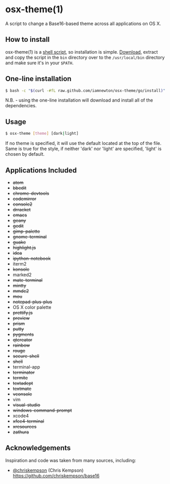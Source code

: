 # osx-theme(1)

A script to change a Base16-based theme across all applications on OS X.

## How to install

osx-theme(1) is a [shell script][bin], so installation is simple.  [Download][download], extract and copy the script in the `bin` directory over to the `/usr/local/bin` directory and make sure it's in your `$PATH`.

## One-line installation

```bash
$ bash -c "$(curl -#fL raw.github.com/iamnewton/osx-theme/go/install)"
```

N.B. - using the one-line installation will download and install all of the dependencies.

## Usage

```bash
$ osx-theme [theme] [dark|light]
```

If no theme is specified, it will use the default located at the top of the file. Same is true for the style, if neither 'dark' nor 'light' are specified, 'light' is chosen by default.

## Applications Included

* ~~atom~~
* ~~bbedit~~
* ~~chrome-devtools~~
* ~~codemirror~~
* ~~console2~~
* ~~drracket~~
* ~~emacs~~
* ~~geany~~
* ~~gedit~~
* ~~gimp-palette~~
* ~~gnome-terminal~~
* ~~guake~~
* ~~highlight.js~~
* ~~idea~~
* ~~ipython-notebook~~
* iterm2
* ~~konsole~~
* marked2
* ~~mate-terminal~~
* ~~mintty~~
* ~~mmdc2~~
* ~~mou~~
* ~~notepad-plus-plus~~
* OS X color palette
* ~~prettify.js~~
* ~~preview~~
* ~~prism~~
* ~~putty~~
* ~~pygments~~
* ~~qtcreator~~
* ~~rainbow~~
* ~~rouge~~
* ~~secure-shell~~
* ~~shell~~
* terminal-app
* ~~terminator~~
* ~~termite~~
* ~~textadept~~
* ~~textmate~~
* ~~vconsole~~
* vim
* ~~visual-studio~~
* ~~windows-command-prompt~~
* xcode4
* ~~xfce4-terminal~~
* ~~xresources~~
* ~~zathura~~

## Acknowledgements

Inspiration and code was taken from many sources, including:

* [@chriskempson](https://github.com/chriskempson) (Chris Kempson) https://github.com/chriskempson/base16

[bin]: https://github.com/chrisopedia/osx-theme/blob/master/osx-theme
[download]: https://github.com/chrisopedia/osx-theme/archive/master.zip
